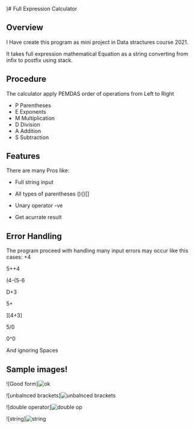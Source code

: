 )# Full Expression Calculator

## Overview
  I Have create this program as mini project in Data stractures course 2021.
  
  It takes full expression mathematical Equation as a string converting from infix to postfix using stack.
  
## Procedure
  The calculator apply PEMDAS order of operations from Left to Right
  
  - P Parentheses
  - E Exponents
  - M Multiplication
  - D Division
  - A Addition
  - S Subtraction
  
  
  
## Features 
  There are many Pros like:

  - Full string input

  - All types of parentheses (){}[]

  - Unary operator -ve

  - Get acurrate result

## Error Handling
   The program proceed with handling many input errors may occur like this cases:
  +4
  
  5++4
  
  (4-(5-6
  
  D+3
  
  5+
  
  ][4+3]
  
  5/0
  
  0^0
  
  And ignoring Spaces
  
## Sample images!
![Good form]![ok  ](https://github.com/ZeyadArafa/Full-Expression-Calculator/assets/121558294/f80e218d-68cb-4865-9324-0926228bb538)

![unbalnced brackets]![unbalnced brackets  ](https://github.com/ZeyadArafa/Full-Expression-Calculator/assets/121558294/a5d1e8ec-0352-4ba3-99fd-e3948217eafc)

![double operator]![double op  ](https://github.com/ZeyadArafa/Full-Expression-Calculator/assets/121558294/b0484d22-ab76-4931-801d-33b990b6a169)

![string]![string  ](https://github.com/ZeyadArafa/Full-Expression-Calculator/assets/121558294/89830042-ad82-4d12-aabb-ed247806da77)



  
